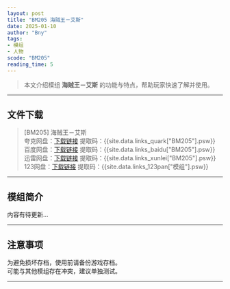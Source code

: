 ```yaml
---
layout: post
title: "BM205 海贼王－艾斯"
date: 2025-01-10
author: "Bny"
tags: 
- 模组
- 人物
scode: "BM205"
reading_time: 5
---
```


> 本文介绍模组 **海贼王－艾斯** 的功能与特点，帮助玩家快速了解并使用。

---

## 文件下载

> [BM205] 海贼王－艾斯  
夸克网盘：[下载链接]({{site.data.links_quark["BM205"].url}}) 提取码：{{site.data.links_quark["BM205"].psw}}  
百度网盘：[下载链接]({{site.data.links_baidu["BM205"].url}}) 提取码：{{site.data.links_baidu["BM205"].psw}}  
迅雷网盘：[下载链接]({{site.data.links_xunlei["BM205"].url}}) 提取码：{{site.data.links_xunlei["BM205"].psw}}  
123网盘：[下载链接]({{site.data.links_123pan["模组"].url}}) 提取码：{{site.data.links_123pan["模组"].psw}}  

---

## 模组简介

>  
内容有待更新...  

---

## 注意事项

>  
为避免损坏存档，使用前请备份游戏存档。  
可能与其他模组存在冲突，建议单独测试。  

---

